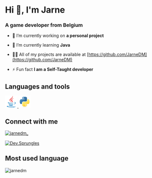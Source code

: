 <h1 align="left">Hi 👋, I'm Jarne</h1>
<h3 align="left">A game developer from Belgium</h3>



- 🔭 I’m currently working on **a personal project**

- 🌱 I’m currently learning **Java**

- 👨‍💻 All of my projects are available at [https://github.com/JarneDM](https://github.com/JarneDM)

- ⚡ Fun fact **I am a Self-Taught developer**



## Languages and tools
<p align="left"> <a href="https://www.java.com" target="_blank" rel="noreferrer"> <img src="https://raw.githubusercontent.com/devicons/devicon/master/icons/java/java-original.svg" alt="java" width="40" height="40"/> </a> <a href="https://www.python.org" target="_blank" rel="noreferrer"> <img src="https://raw.githubusercontent.com/devicons/devicon/master/icons/python/python-original.svg" alt="python" width="40" height="40"/> </a>

## Connect with me
<p align="left"> <a href="https://twitter.com/jarnedm_" target="blank"><img src="https://img.shields.io/twitter/follow/jarnedm_?logo=twitter&style=for-the-badge" alt="jarnedm_" /></a> </p>
<a href="https://www.youtube.com/channel/UCK0pGrQc3uziqzAY_CAEu8A" target="blank"><img align="center" src="https://raw.githubusercontent.com/rahuldkjain/github-profile-readme-generator/master/src/images/icons/Social/youtube.svg" alt="Dev.Sprungles" height="30" width="40" /></a>
</p>


## Most used language
<p><img align="center" src="https://github-readme-stats.vercel.app/api/top-langs?username=jarnedm&show_icons=true&locale=en&layout=compact" alt="jarnedm" /></p>


